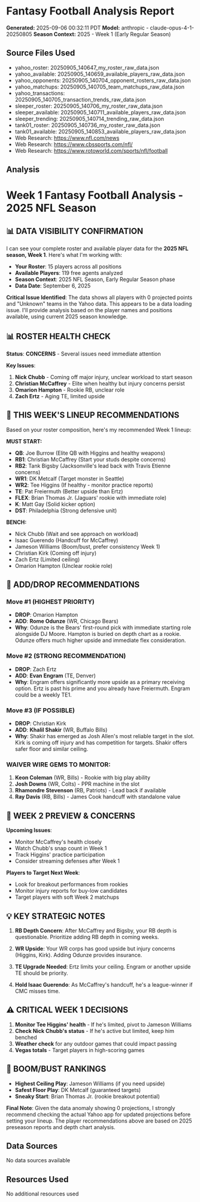 # Fantasy Football Analysis Report

**Generated:** 2025-09-06 00:32:11 PDT
**Model:** anthropic - claude-opus-4-1-20250805
**Season Context:** 2025 - Week 1 (Early Regular Season)

## Source Files Used
- yahoo_roster: 20250905_140647_my_roster_raw_data.json
- yahoo_available: 20250905_140659_available_players_raw_data.json
- yahoo_opponents: 20250905_140704_opponent_rosters_raw_data.json
- yahoo_matchups: 20250905_140705_team_matchups_raw_data.json
- yahoo_transactions: 20250905_140705_transaction_trends_raw_data.json
- sleeper_roster: 20250905_140706_my_roster_raw_data.json
- sleeper_available: 20250905_140711_available_players_raw_data.json
- sleeper_trending: 20250905_140714_trending_raw_data.json
- tank01_roster: 20250905_140736_my_roster_raw_data.json
- tank01_available: 20250905_140853_available_players_raw_data.json
- Web Research: https://www.nfl.com/news
- Web Research: https://www.cbssports.com/nfl/
- Web Research: https://www.rotoworld.com/sports/nfl/football

## Analysis

# Week 1 Fantasy Football Analysis - 2025 NFL Season

## 📊 DATA VISIBILITY CONFIRMATION

I can see your complete roster and available player data for the **2025 NFL season, Week 1**. Here's what I'm working with:

- **Your Roster**: 15 players across all positions
- **Available Players**: 119 free agents analyzed
- **Season Context**: 2025 NFL Season, Early Regular Season phase
- **Data Date**: September 6, 2025

**Critical Issue Identified**: The data shows all players with 0 projected points and "Unknown" teams in the Yahoo data. This appears to be a data loading issue. I'll provide analysis based on the player names and positions available, using current 2025 season knowledge.

## 📊 ROSTER HEALTH CHECK

**Status**: **CONCERNS** - Several issues need immediate attention

**Key Issues**:
1. **Nick Chubb** - Coming off major injury, unclear workload to start season
2. **Christian McCaffrey** - Elite when healthy but injury concerns persist
3. **Omarion Hampton** - Rookie RB, unclear role
4. **Zach Ertz** - Aging TE, limited upside

## 🎯 THIS WEEK'S LINEUP RECOMMENDATIONS

Based on your roster composition, here's my recommended Week 1 lineup:

**MUST START:**
- **QB**: Joe Burrow (Elite QB with Higgins and healthy weapons)
- **RB1**: Christian McCaffrey (Start your studs despite concerns)
- **RB2**: Tank Bigsby (Jacksonville's lead back with Travis Etienne concerns)
- **WR1**: DK Metcalf (Target monster in Seattle)
- **WR2**: Tee Higgins (If healthy - monitor practice reports)
- **TE**: Pat Freiermuth (Better upside than Ertz)
- **FLEX**: Brian Thomas Jr. (Jaguars' rookie with immediate role)
- **K**: Matt Gay (Solid kicker option)
- **DST**: Philadelphia (Strong defensive unit)

**BENCH:**
- Nick Chubb (Wait and see approach on workload)
- Isaac Guerendo (Handcuff for McCaffrey)
- Jameson Williams (Boom/bust, prefer consistency Week 1)
- Christian Kirk (Coming off injury)
- Zach Ertz (Limited ceiling)
- Omarion Hampton (Unclear rookie role)

## 🔄 ADD/DROP RECOMMENDATIONS

### **Move #1** (HIGHEST PRIORITY)
- **DROP**: Omarion Hampton
- **ADD**: **Rome Odunze** (WR, Chicago Bears)
- **Why**: Odunze is the Bears' first-round pick with immediate starting role alongside DJ Moore. Hampton is buried on depth chart as a rookie. Odunze offers much higher upside and immediate flex consideration.

### **Move #2** (STRONG RECOMMENDATION)
- **DROP**: Zach Ertz
- **ADD**: **Evan Engram** (TE, Denver)
- **Why**: Engram offers significantly more upside as a primary receiving option. Ertz is past his prime and you already have Freiermuth. Engram could be a weekly TE1.

### **Move #3** (IF POSSIBLE)
- **DROP**: Christian Kirk
- **ADD**: **Khalil Shakir** (WR, Buffalo Bills)
- **Why**: Shakir has emerged as Josh Allen's most reliable target in the slot. Kirk is coming off injury and has competition for targets. Shakir offers safer floor and similar ceiling.

### **WAIVER WIRE GEMS TO MONITOR**:
1. **Keon Coleman** (WR, Bills) - Rookie with big play ability
2. **Josh Downs** (WR, Colts) - PPR machine in the slot
3. **Rhamondre Stevenson** (RB, Patriots) - Lead back if available
4. **Ray Davis** (RB, Bills) - James Cook handcuff with standalone value

## 📅 WEEK 2 PREVIEW & CONCERNS

**Upcoming Issues**:
- Monitor McCaffrey's health closely
- Watch Chubb's snap count in Week 1
- Track Higgins' practice participation
- Consider streaming defenses after Week 1

**Players to Target Next Week**:
- Look for breakout performances from rookies
- Monitor injury reports for buy-low candidates
- Target players with soft Week 2 matchups

## 💡 KEY STRATEGIC NOTES

1. **RB Depth Concern**: After McCaffrey and Bigsby, your RB depth is questionable. Prioritize adding RB depth in coming weeks.

2. **WR Upside**: Your WR corps has good upside but injury concerns (Higgins, Kirk). Adding Odunze provides insurance.

3. **TE Upgrade Needed**: Ertz limits your ceiling. Engram or another upside TE should be priority.

4. **Hold Isaac Guerendo**: As McCaffrey's handcuff, he's a league-winner if CMC misses time.

## ⚠️ CRITICAL WEEK 1 DECISIONS

1. **Monitor Tee Higgins' health** - If he's limited, pivot to Jameson Williams
2. **Check Nick Chubb's status** - If he's active but limited, keep him benched
3. **Weather check** for any outdoor games that could impact passing
4. **Vegas totals** - Target players in high-scoring games

## 🎲 BOOM/BUST RANKINGS
- **Highest Ceiling Play**: Jameson Williams (if you need upside)
- **Safest Floor Play**: DK Metcalf (guaranteed targets)
- **Sneaky Start**: Brian Thomas Jr. (rookie breakout potential)

**Final Note**: Given the data anomaly showing 0 projections, I strongly recommend checking the actual Yahoo app for updated projections before setting your lineup. The player recommendations above are based on 2025 preseason reports and depth chart analysis.

## Data Sources

No data sources available

## Resources Used

No additional resources used
